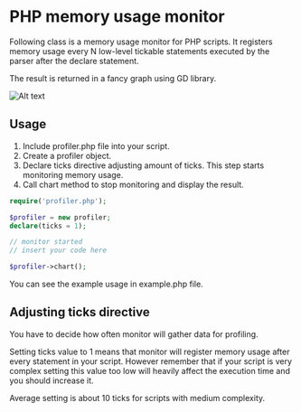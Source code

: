 # PHP memory usage monitor

Following class is a memory usage monitor for PHP scripts.
It registers memory usage every N low-level tickable statements
executed by the parser after the declare statement.

The result is returned in a fancy graph using GD library.

![Alt text](https://raw.github.com/kampaw/profiler/master/example.png)

## Usage

1. Include profiler.php file into your script.
2. Create a profiler object.
3. Declare ticks directive adjusting amount of ticks.
   This step starts monitoring memory usage.
4. Call chart method to stop monitoring and display the result.

```php
require('profiler.php');

$profiler = new profiler;
declare(ticks = 1);

// monitor started
// insert your code here

$profiler->chart();
```

You can see the example usage in example.php file.

## Adjusting ticks directive

You have to decide how often monitor will gather data for profiling.

Setting ticks value to 1 means that monitor will register memory usage
after every statement in your script.
However remember that if your script is very complex setting this value too low 
will heavily affect the execution time and you should increase it.

Average setting is about 10 ticks for scripts with medium complexity.